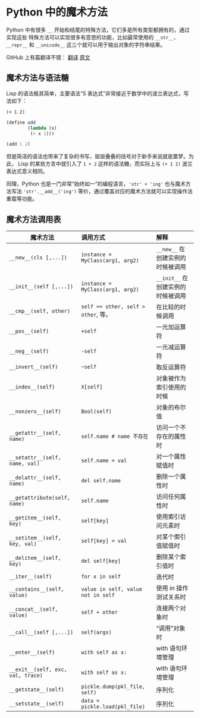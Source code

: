 # Python 中的魔术方法

Python 中有很多 ``__`` 开始和结尾的特殊方法，它们多是所有类型都拥有的，通过实现这些
特殊方法可以实现很多有意思的功能，比如最常使用的 ``__str__``、``__repr__`` 和
``__unicode__`` 这三个就可以用于输出对象的字符串结果。


GitHub 上有篇翻译不错：
[翻译](http://pyzh.readthedocs.org/en/latest/python-magic-methods-guide.html)
[原文](http://www.rafekettler.com/magicmethods.html)


## 魔术方法与语法糖

Lisp 的语法极其简单，主要语法“S 表达式”非常接近于数学中的波兰表达式，写法如下：

```schem
(+ 1 2)
```

```scheme
(define add
        (lambda (x)
         (+ x 1)))

(add 1 2)
```

但是简洁的语法也带来了复杂的书写，层层叠叠的括号对于新手来说就是噩梦。为此，
Lisp 的某些方言中就引入了 ``1 + 2`` 这样的语法糖，而实际上与 ``(+ 1 2)``
波兰表达式意义相同。

同理，Python 也是一门非常“始终如一”的编程语言，``'str' + 'ing'`` 也与魔术方法写法
``'str'.__add__('ing')`` 等价，通过覆盖对应的魔术方法就可以实现操作法重载等功能。


## 魔术方法调用表

| 魔术方法				| 调用方式				| 解释
| --------------------------------------|:--------------------------------------|:-------------------------------
| ``__new__(cls [,...])``		| ``instance = MyClass(arg1, arg2)``	| ``__new__`` 在创建实例的时候被调用
| ``__init__(self [,...])``		| ``instance = MyClass(arg1, arg2)``	| ``__init__`` 在创建实例的时候被调用
| ``__cmp__(self, other)``		| ``self == other, self > other``, 等。	| 在比较的时候调用
| ``__pos__(self)``			| ``+self``				| 一元加运算符
| ``__neg__(self)``			| ``-self``				| 一元减运算符
| ``__invert__(self)``			| ``~self``				| 取反运算符
| ``__index__(self)``			| ``X[self]``				| 对象被作为索引使用的时候
| ``__nonzero__(self)``			| ``Bool(self)``			| 对象的布尔值
| ``__getattr__(self, name)``		| ``self.name # name 不存在``		| 访问一个不存在的属性时
| ``__setattr__(self, name, val)``	| ``self.name = val``			| 对一个属性赋值时
| ``__delattr__(self, name)``		| ``del self.name``			| 删除一个属性时
| ``__getattribute(self, name)``	| ``self.name``				| 访问任何属性时
| ``__getitem__(self, key)``		| ``self[key]``				| 使用索引访问元素时
| ``__setitem__(self, key, val)``	| ``self[key] = val``			| 对某个索引值赋值时
| ``__delitem__(self, key)``		| ``del self[key]``			| 删除某个索引值时
| ``__iter__(self)``			| ``for x in self``			| 迭代时
| ``__contains__(self, value)``		| ``value in self, value not in self``	| 使用 in 操作测试关系时
| ``__concat__(self, value)``		| ``self + other``			| 连接两个对象时
| ``__call__(self [,...])``		| ``self(args)``			| “调用”对象时
| ``__enter__(self)``			| ``with self as x:``			| with 语句环境管理
| ``__exit__(self, exc, val, trace)``	| ``with self as x:``			| with 语句环境管理
| ``__getstate__(self)``		| ``pickle.dump(pkl_file, self)``	| 序列化
| ``__setstate__(self)``		| ``data = pickle.load(pkl_file)``	| 序列化
